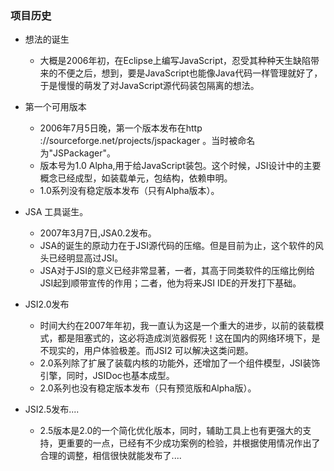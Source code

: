 ### 项目历史 ###
  * 想法的诞生
    * 大概是2006年初，在Eclipse上编写JavaScript，忍受其种种天生缺陷带来的不便之后，想到，要是JavaScript也能像Java代码一样管理就好了，于是慢慢的萌发了对JavaScript源代码装包隔离的想法。
  * 第一个可用版本
    * 2006年7月5日晚，第一个版本发布在http ://sourceforge.net/projects/jspackager 。当时被命名为"JSPackager"。
    * 版本号为1.0 Alpha,用于给JavaScript装包。这个时候，JSI设计中的主要概念已经成型，如装载单元，包结构，依赖申明。
    * 1.0系列没有稳定版本发布（只有Alpha版本）。

  * JSA 工具诞生。
    * 2007年3月7日,JSA0.2发布。
    * JSA的诞生的原动力在于JSI源代码的压缩。但是目前为止，这个软件的风头已经明显高过JSI。
    * JSA对于JSI的意义已经非常显著，一者，其高于同类软件的压缩比例给JSI起到顺带宣传的作用；二者，他为将来JSI IDE的开发打下基础。
  * JSI2.0发布
    * 时间大约在2007年年初，我一直认为这是一个重大的进步，以前的装载模式，都是阻塞式的，这必将造成浏览器假死！这在国内的网络环境下，是不现实的，用户体验极差。而JSI2 可以解决这类问题。
    * 2.0系列除了扩展了装载内核的功能外，还增加了一个组件模型，JSI装饰引擎，同时，JSIDoc也基本成型。
    * 2.0系列也没有稳定版本发布（只有预览版和Alpha版）。
  * JSI2.5发布....
    * 2.5版本是2.0的一个简化优化版本，同时，辅助工具上也有更强大的支持，更重要的一点，已经有不少成功案例的检验，并根据使用情况作出了合理的调整，相信很快就能发布了....